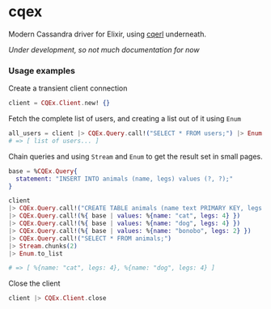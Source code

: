 # cqex
Modern Cassandra driver for Elixir, using [cqerl][1] underneath.

*Under development, so not much documentation for now*

### Usage examples

Create a transient client connection

```elixir
client = CQEx.Client.new! {}
```

Fetch the complete list of users, and creating a list out of it using `Enum`

```elixir
all_users = client |> CQEx.Query.call!("SELECT * FROM users;") |> Enum.to_list
# => [ list of users... ]
```

Chain queries and using `Stream` and `Enum` to get the result set in small pages.

```elixir
base = %CQEx.Query{
  statement: "INSERT INTO animals (name, legs) values (?, ?);"
}

client
|> CQEx.Query.call!("CREATE TABLE animals (name text PRIMARY KEY, legs tinyint);")
|> CQEx.Query.call!(%{ base | values: %{name: "cat", legs: 4} })
|> CQEx.Query.call!(%{ base | values: %{name: "dog", legs: 4} })
|> CQEx.Query.call!(%{ base | values: %{name: "bonobo", legs: 2} })
|> CQEx.Query.call!("SELECT * FROM animals;")
|> Stream.chunks(2)
|> Enum.to_list

# => [ %{name: "cat", legs: 4}, %{name: "dog", legs: 4} ]
```

Close the client

```elixir
client |> CQEx.Client.close
```

[1]: https://github.com/matehat/cqerl/
